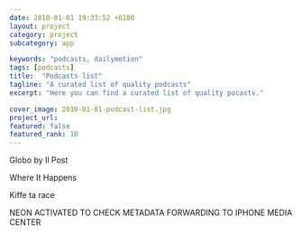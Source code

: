 ```yaml
---
date: 2010-01-01 19:33:52 +0100
layout: project
category: project
subcategory: app

keywords: "podcasts, dailymotion"
tags: [podcasts]
title:  "Podcasts list"
tagline: "A curated list of quality podcasts"
excerpt: "Here you can find a curated list of quality pocasts."

cover_image: 2010-01-01-podcast-list.jpg
project_url: 
featured: false
featured_rank: 10
---
```


Globo by Il Post

<div class="video-wrapper">
  <script src="https://geo.dailymotion.com/player/xbqd7.js" data-video="kA8AiAmNd3Vc00yJrM8"></script>
</div>


Where It Happens

<div class="video-wrapper">
  <script src="https://geo.dailymotion.com/player/xbqd7.js" data-video="k5GZTyg4sOJnZsyJtPZ"></script>
</div>

Kiffe ta race

<div class="video-wrapper">
  <script src="https://geo.dailymotion.com/player/xbqd7.js" data-video="ktlfADSxRJXyCVyJDwK"></script>
</div>

NEON ACTIVATED TO CHECK METADATA FORWARDING TO IPHONE MEDIA CENTER

<div class="video-wrapper">
  <script src="https://geo.dailymotion.com/player/xbqd7.js?GK_PV5_PHOTON=0" data-video="ktlfADSxRJXyCVyJDwK"></script>
</div>